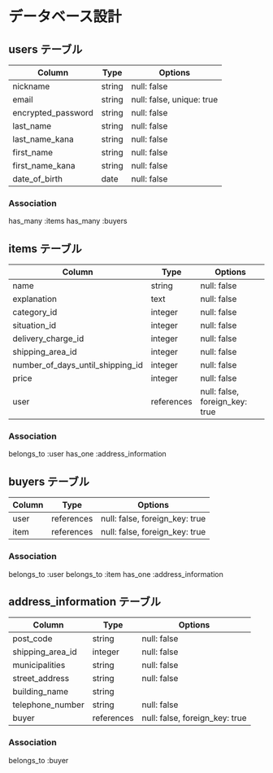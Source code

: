 # データベース設計

## users テーブル

| Column             | Type   | Options     |
| ------------------ | ------ | ----------- |
| nickname           | string | null: false |
| email              | string | null: false, unique: true |
| encrypted_password           | string | null: false |
| last_name           | string | null: false |
| last_name_kana           | string | null: false |
| first_name           | string | null: false |
| first_name_kana           | string | null: false |
| date_of_birth           | date | null: false |

### Association
has_many :items
has_many :buyers

## items テーブル

| Column | Type   | Options     |
| ------ | ------ | ----------- |
| name   | string | null: false |
| explanation | text | null: false |
| category_id | integer| null: false |
| situation_id | integer| null: false |
| delivery_charge_id | integer| null: false |
| shipping_area_id | integer| null: false |
| number_of_days_until_shipping_id | integer| null: false |
| price   | integer | null: false |
| user   | references | null: false, foreign_key: true |

### Association
belongs_to :user
has_one :address_information

## buyers テーブル

| Column | Type       | Options                        |
| ------ | ---------- | ------------------------------ |
| user   | references | null: false, foreign_key: true |
| item   | references | null: false, foreign_key: true |

### Association
belongs_to :user
belongs_to :item
has_one :address_information

## address_information テーブル
| Column | Type       | Options                        |
| ------ | ---------- | ------------------------------ |
| post_code | string | null: false |
| shipping_area_id | integer| null: false |
| municipalities | string | null: false |
| street_address | string | null: false |
| building_name | string |     |
| telephone_number | string | null: false |
| buyer   | references | null: false, foreign_key: true |

### Association
belongs_to :buyer